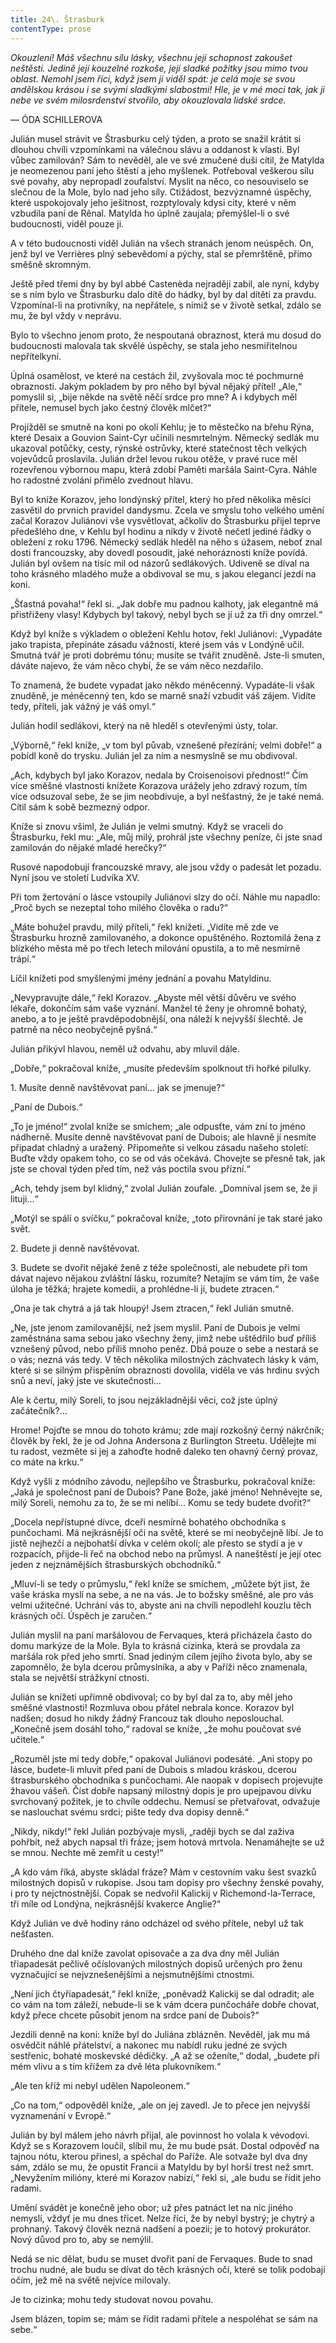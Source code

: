```yaml
---
title: 24\. Štrasburk
contentType: prose
---
```


<section>

_Okouzlení! Máš všechnu sílu lásky, všechnu její schopnost zakoušet neštěstí. Jedině její kouzelné rozkoše, její sladké požitky jsou mimo tvou oblast. Nemohl jsem říci, když jsem ji viděl spát: je celá moje se svou andělskou krásou i se svými sladkými slabostmi! Hle, je v mé moci tak, jak ji nebe ve svém milosrdenství stvořilo, aby okouzlovala lidské srdce._

— ÓDA SCHILLEROVA

Julián musel strávit ve Štrasburku celý týden, a proto se snažil krátit si dlouhou chvíli vzpomínkami na válečnou slávu a oddanost k vlasti. Byl vůbec zamilován? Sám to nevěděl, ale ve své zmučené duši cítil, že Matylda je neomezenou paní jeho štěstí a jeho myšlenek. Potřeboval veškerou sílu své povahy, aby nepropadl zoufalství. Myslit na něco, co nesouviselo se slečnou de la Mole, bylo nad jeho síly. Ctižádost, bezvýznamné úspěchy, které uspokojovaly jeho ješitnost, rozptylovaly kdysi city, které v něm vzbudila paní de Rênal. Matylda ho úplně zaujala; přemýšlel-li o své budoucnosti, viděl pouze ji.

A v této budoucnosti viděl Julián na všech stranách jenom neúspěch. On, jenž byl ve Verrières plný sebevědomí a pýchy, stal se přemrštěně, přímo směšně skromným.

Ještě před třemi dny by byl abbé Castenèda nejraději zabil, ale nyní, kdyby se s ním bylo ve Štrasburku dalo dítě do hádky, byl by dal dítěti za pravdu. Vzpomínal-li na protivníky, na nepřátele, s nimiž se v životě setkal, zdálo se mu, že byl vždy v neprávu.

Bylo to všechno jenom proto, že nespoutaná obraznost, která mu dosud do budoucnosti malovala tak skvělé úspěchy, se stala jeho nesmiřitelnou nepřítelkyní.

Úplná osamělost, ve které na cestách žil, zvyšovala moc té pochmurné obraznosti. Jakým pokladem by pro něho byl býval nějaký přítel! „Ale,“ pomyslil si, „bije někde na světě něčí srdce pro mne? A i kdybych měl přítele, nemusel bych jako čestný člověk mlčet?“

Projížděl se smutně na koni po okolí Kehlu; je to městečko na břehu Rýna, které Desaix a Gouvion Saint-Cyr učinili nesmrtelným. Německý sedlák mu ukazoval potůčky, cesty, rýnské ostrůvky, které statečnost těch velkých vojevůdců proslavila. Julián držel levou rukou otěže, v pravé ruce měl rozevřenou výbornou mapu, která zdobí Paměti maršála Saint-Cyra. Náhle ho radostné zvolání přimělo zvednout hlavu.

Byl to kníže Korazov, jeho londýnský přítel, který ho před několika měsíci zasvětil do prvních pravidel dandysmu. Zcela ve smyslu toho velkého umění začal Korazov Juliánovi vše vysvětlovat, ačkoliv do Štrasburku přijel teprve předešlého dne, v Kehlu byl hodinu a nikdy v životě nečetl jediné řádky o obležení z roku 1796. Německý sedlák hleděl na něho s úžasem, neboť znal dosti francouzsky, aby dovedl posoudit, jaké nehoráznosti kníže povídá. Julián byl ovšem na tisíc mil od názorů sedlákových. Udiveně se díval na toho krásného mladého muže a obdivoval se mu, s jakou elegancí jezdí na koni.

„Šťastná povaha!“ řekl si. „Jak dobře mu padnou kalhoty, jak elegantně má přistřiženy vlasy! Kdybych byl takový, nebyl bych se jí už za tři dny omrzel.“

Když byl kníže s výkladem o obležení Kehlu hotov, řekl Juliánovi: „Vypadáte jako trapista, přepínáte zásadu vážnosti, které jsem vás v Londýně učil. Smutná tvář je proti dobrému tónu; musíte se tvářit znuděně. Jste-li smuten, dáváte najevo, že vám něco chybí, že se vám něco nezdařilo.

To znamená, že budete vypadat jako někdo méněcenný. Vypadáte-li však znuděně, je méněcenný ten, kdo se marně snaží vzbudit váš zájem. Vidíte tedy, příteli, jak vážný je váš omyl.“

Julián hodil sedlákovi, který na ně hleděl s otevřenými ústy, tolar.

„Výborně,“ řekl kníže, „v tom byl půvab, vznešené přezírání; velmi dobře!“ a pobídl koně do trysku. Julián jel za ním a nesmyslně se mu obdivoval.

„Ach, kdybych byl jako Korazov, nedala by Croisenoisovi přednost!“ Čím více směšné vlastnosti knížete Korazova urážely jeho zdravý rozum, tím více odsuzoval sebe, že se jim neobdivuje, a byl nešťastný, že je také nemá. Cítil sám k sobě bezmezný odpor.

Kníže si znovu všiml, že Julián je velmi smutný. Když se vraceli do Štrasburku, řekl mu: „Ale, můj milý, prohrál jste všechny peníze, či jste snad zamilován do nějaké mladé herečky?“

Rusové napodobují francouzské mravy, ale jsou vždy o padesát let pozadu. Nyní jsou ve století Ludvíka XV.

Při tom žertování o lásce vstoupily Juliánovi slzy do očí. Náhle mu napadlo: „Proč bych se nezeptal toho milého člověka o radu?“

„Máte bohužel pravdu, milý příteli,“ řekl knížeti. „Vidíte mě zde ve Štrasburku hrozně zamilovaného, a dokonce opuštěného. Roztomilá žena z blízkého města mě po třech letech milování opustila, a to mě nesmírně trápí.“

Líčil knížeti pod smyšlenými jmény jednání a povahu Matyldinu.

„Nevypravujte dále,“ řekl Korazov. „Abyste měl větší důvěru ve svého lékaře, dokončím sám vaše vyznání. Manžel té ženy je ohromně bohatý, anebo, a to je ještě pravděpodobnější, ona náleží k nejvyšší šlechtě. Je patrně na něco neobyčejně pyšná.“

Julián přikývl hlavou, neměl už odvahu, aby mluvil dále.

„Dobře,“ pokračoval kníže, „musíte především spolknout tři hořké pilulky.

1\. Musíte denně navštěvovat paní… jak se jmenuje?“

„Paní de Dubois.“

„To je jméno!“ zvolal kníže se smíchem; „ale odpusťte, vám zní to jméno nádherně. Musíte denně navštěvovat paní de Dubois; ale hlavně jí nesmíte připadat chladný a uražený. Připomeňte si velkou zásadu našeho století: Buďte vždy opakem toho, co se od vás očekává. Chovejte se přesně tak, jak jste se choval týden před tím, než vás poctila svou přízní.“

„Ach, tehdy jsem byl klidný,“ zvolal Julián zoufale. „Domníval jsem se, že ji lituji…“

„Motýl se spálí o svíčku,“ pokračoval kníže, „toto přirovnání je tak staré jako svět.

2\. Budete ji denně navštěvovat.

3\. Budete se dvořit nějaké ženě z téže společnosti, ale nebudete při tom dávat najevo nějakou zvláštní lásku, rozumíte? Netajím se vám tím, že vaše úloha je těžká; hrajete komedii, a prohlédne-li ji, budete ztracen.“

„Ona je tak chytrá a já tak hloupý! Jsem ztracen,“ řekl Julián smutně.

„Ne, jste jenom zamilovanější, než jsem myslil. Paní de Dubois je velmi zaměstnána sama sebou jako všechny ženy, jimž nebe uštědřilo buď příliš vznešený původ, nebo příliš mnoho peněz. Dbá pouze o sebe a nestará se o vás; nezná vás tedy. V těch několika milostných záchvatech lásky k vám, které si se silným přispěním obraznosti dovolila, viděla ve vás hrdinu svých snů a neví, jaký jste ve skutečnosti…

Ale k čertu, milý Soreli, to jsou nejzákladnější věci, což jste úplný začátečník?…

Hrome! Pojďte se mnou do tohoto krámu; zde mají rozkošný černý nákrčník; člověk by řekl, že je od Johna Andersona z Burlington Streetu. Udělejte mi tu radost, vezměte si jej a zahoďte hodně daleko ten ohavný černý provaz, co máte na krku.“

Když vyšli z módního závodu, nejlepšího ve Štrasburku, pokračoval kníže: „Jaká je společnost paní de Dubois? Pane Bože, jaké jméno! Nehněvejte se, milý Soreli, nemohu za to, že se mi nelíbí… Komu se tedy budete dvořit?“

„Docela nepřístupné dívce, dceři nesmírně bohatého obchodníka s punčochami. Má nejkrásnější oči na světě, které se mi neobyčejně líbí. Je to jistě nejhezčí a nejbohatší dívka v celém okolí; ale přesto se stydí a je v rozpacích, přijde-li řeč na obchod nebo na průmysl. A naneštěstí je její otec jeden z nejznámějších štrasburských obchodníků.“

„Mluví-li se tedy o průmyslu,“ řekl kníže se smíchem, „můžete být jist, že vaše kráska myslí na sebe, a ne na vás. Je to božsky směšné, ale pro vás velmi užitečné. Uchrání vás to, abyste ani na chvíli nepodlehl kouzlu těch krásných očí. Úspěch je zaručen.“

Julián myslil na paní maršálovou de Fervaques, která přicházela často do domu markýze de la Mole. Byla to krásná cizinka, která se provdala za maršála rok před jeho smrtí. Snad jediným cílem jejího života bylo, aby se zapomnělo, že byla dcerou průmyslníka, a aby v Paříži něco znamenala, stala se největší strážkyní ctnosti.

Julián se knížeti upřímně obdivoval; co by byl dal za to, aby měl jeho směšné vlastnosti! Rozmluva obou přátel nebrala konce. Korazov byl nadšen; dosud ho nikdy žádný Francouz tak dlouho neposlouchal. „Konečně jsem dosáhl toho,“ radoval se kníže, „že mohu poučovat své učitele.“

„Rozuměl jste mi tedy dobře,“ opakoval Juliánovi podesáté. „Ani stopy po lásce, budete-li mluvit před paní de Dubois s mladou kráskou, dcerou štrasburského obchodníka s punčochami. Ale naopak v dopisech projevujte žhavou vášeň. Číst dobře napsaný milostný dopis je pro upejpavou dívku svrchovaný požitek, je to chvíle oddechu. Nemusí se přetvařovat, odvažuje se naslouchat svému srdci; pište tedy dva dopisy denně.“

„Nikdy, nikdy!“ řekl Julián pozbývaje mysli, „raději bych se dal zaživa pohřbít, než abych napsal tři fráze; jsem hotová mrtvola. Nenamáhejte se už se mnou. Nechte mě zemřít u cesty!“

„A kdo vám říká, abyste skládal fráze? Mám v cestovním vaku šest svazků milostných dopisů v rukopise. Jsou tam dopisy pro všechny ženské povahy, i pro ty nejctnostnější. Copak se nedvořil Kalickij v Richemond-la-Terrace, tři míle od Londýna, nejkrásnější kvakerce Anglie?“

Když Julián ve dvě hodiny ráno odcházel od svého přítele, nebyl už tak nešťasten.

Druhého dne dal kníže zavolat opisovače a za dva dny měl Julián třiapadesát pečlivě očíslovaných milostných dopisů určených pro ženu vyznačující se nejvznešenějšími a nejsmutnějšími ctnostmi.

„Není jich čtyřiapadesát,“ řekl kníže, „poněvadž Kalickij se dal odradit; ale co vám na tom záleží, nebude-li se k vám dcera punčocháře dobře chovat, když přece chcete působit jenom na srdce paní de Dubois?“

Jezdili denně na koni: kníže byl do Juliána zblázněn. Nevěděl, jak mu má osvědčit náhlé přátelství, a nakonec mu nabídl ruku jedné ze svých sestřenic, bohaté moskevské dědičky. „A až se oženíte,“ dodal, „budete při mém vlivu a s tím křížem za dvě léta plukovníkem.“

„Ale ten kříž mi nebyl udělen Napoleonem.“

„Co na tom,“ odpověděl kníže, „ale on jej zavedl. Je to přece jen nejvyšší vyznamenání v Evropě.“

Julián by byl málem jeho návrh přijal, ale povinnost ho volala k vévodovi. Když se s Korazovem loučil, slíbil mu, že mu bude psát. Dostal odpověď na tajnou nótu, kterou přinesl, a spěchal do Paříže. Ale sotvaže byl dva dny sám, zdálo se mu, že opustit Francii a Matyldu by byl horší trest než smrt. „Nevyžením milióny, které mi Korazov nabízí,“ řekl si, „ale budu se řídit jeho radami.

Umění svádět je konečně jeho obor; už přes patnáct let na nic jiného nemyslí, vždyť je mu dnes třicet. Nelze říci, že by nebyl bystrý; je chytrý a prohnaný. Takový člověk nezná nadšení a poezii; je to hotový prokurátor. Nový důvod pro to, aby se nemýlil.

Nedá se nic dělat, budu se muset dvořit paní de Fervaques. Bude to snad trochu nudné, ale budu se dívat do těch krásných očí, které se tolik podobají očím, jež mě na světě nejvíce milovaly.

Je to cizinka; mohu tedy studovat novou povahu.

Jsem blázen, topím se; mám se řídit radami přítele a nespoléhat se sám na sebe.“

</section>

[^1]: V mincích po 6 francích.

[^2]: Citáty z Byrona jsou v překladu Pavla Eisnera.

[^3]: Hrdinka veršované povídky ,,Paní z Vergy“ hynoucí v domnění, že ji zradil milenec.

[^4]: Překlad J. V. Sládka.

[^5]: Náboženské spolky služebnictva, jejichž prostřednictvím církev získávala spojence v šlechtických domech.

[^6]: Podívejte se na stranu 130.

[^7]: Věřte mi.

[^8]: Co je psáno, to je dáno.

[^9]: Chytrému napověz.

[^10]: Buď zdráv a miluj mě.

[^11]: Viz v Louvru vévodu Františka Aquitánského, odkládajícího přilbu a beroucího na sebe mnišský hábit, č. 1130 (_pozn. aut._).

[^12]: Francouzská mystička.

[^13]: Venkove, kdy tě spatřím (citát je však z Horatia).

[^14]: Jsem při tobě, je to moje dílo.

[^15]: Proslulý kejklíř (pozn. autora).

[^16]: Rossiniho opera.

[^17]: To mluví nespokojenec (poznámka Molièrova k Tartuffovi). _Pozn. autora._

[^18]: Biskup a ministr narozený v Besançonu.

[^19]: Redaktoři satirického časopisu, uvěznění pro urážku vlády.

[^20]: Musím se potrestat, jestliže jsem příliš milovala.

[^21]: Syn zedníka, který velel části roajalistické armády při vendéském povstání.

[^22]: Slavný kazatel.

[^23]: Jestliže dovolí osud.

[^24]: Od této chvíle již neřeknu ani slovo.

[^25]: Zde mluví z něho jakobín (_Pozn. aut.)._

[^26]: Od La Fontaina; podle nich je „manželský svazek tísnivým ortelem“.

